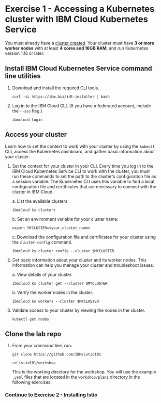 # Exercise 1 - Accessing a Kubernetes cluster with IBM Cloud Kubernetes Service

You must already have a [cluster created](https://cloud.ibm.com/docs/containers?topic=containers-clusters#clusters_standard). Your cluster must have **3 or more worker nodes** with at least **4 cores and 16GB RAM**, and run Kubernetes version 1.16 or later.

## Install IBM Cloud Kubernetes Service command line utilities

1. Download and install the required CLI tools.

    ```shell
    curl -sL https://ibm.biz/idt-installer | bash
    ```

1. Log in to the IBM Cloud CLI. (If you have a federated account, include the `--sso` flag.)

    ```shell
    ibmcloud login
    ```

## Access your cluster

Learn how to set the context to work with your cluster by using the `kubectl` CLI, access the Kubernetes dashboard, and gather basic information about your cluster.

1. Set the context for your cluster in your CLI. Every time you log in to the IBM Cloud Kubernetes Service CLI to work with the cluster, you must run these commands to set the path to the cluster's configuration file as a session variable. The Kubernetes CLI uses this variable to find a local configuration file and certificates that are necessary to connect with the cluster in IBM Cloud.

    a. List the available clusters.

    ```shell
    ibmcloud ks clusters
    ```

    b. Set an environment variable for your cluster name:

    ```shell
    export MYCLUSTER=<your_cluster_name>
    ```

    c. Download the configuration file and certificates for your cluster using the `cluster-config` command.

    ```shell
    ibmcloud ks cluster config --cluster $MYCLUSTER
    ```

1. Get basic information about your cluster and its worker nodes. This information can help you manage your cluster and troubleshoot issues.

    a.  View details of your cluster.

    ```shell
    ibmcloud ks cluster get --cluster $MYCLUSTER
    ```

    b.  Verify the worker nodes in the cluster.

    ```shell
    ibmcloud ks workers --cluster $MYCLUSTER
    ```

1. Validate access to your cluster by viewing the nodes in the cluster.

    ```shell
    kubectl get nodes
    ```

## Clone the lab repo

1. From your command line, run:

    ```shell
    git clone https://github.com/IBM/istio101

    cd istio101/workshop
    ```

    This is the working directory for the workshop. You will use the example `.yaml` files that are located in the `workshop/plans` directory in the following exercises.

### [Continue to Exercise 2 - Installing Istio](../exercise-2/README.md)
